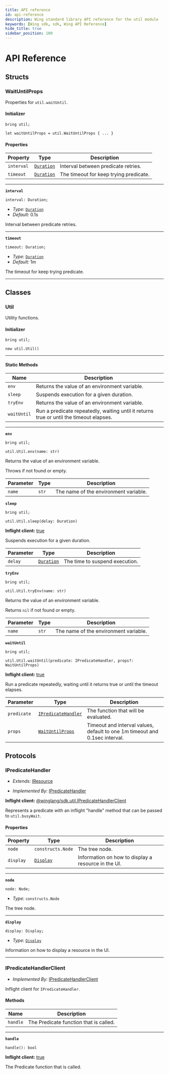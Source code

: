 ```yaml
---
title: API reference
id: api-reference
description: Wing standard library API reference for the util module
keywords: [Wing sdk, sdk, Wing API Reference]
hide_title: true
sidebar_position: 100
---
```


<!-- This file is automatically generated. Do not edit manually. -->

# API Reference <a name="API Reference" id="api-reference"></a>


## Structs <a name="Structs" id="Structs"></a>

### WaitUntilProps <a name="WaitUntilProps" id="@winglang/sdk.util.WaitUntilProps"></a>

Properties for `util.waitUntil`.

#### Initializer <a name="Initializer" id="@winglang/sdk.util.WaitUntilProps.Initializer"></a>

```wing
bring util;

let waitUntilProps = util.WaitUntilProps { ... }
```

#### Properties <a name="Properties" id="Properties"></a>

| **Property** | **Type** | **Description** |
| --- | --- | --- |
| <code>interval</code> | <code><a href="#@winglang/sdk.std.Duration">Duration</a></code> | Interval between predicate retries. |
| <code>timeout</code> | <code><a href="#@winglang/sdk.std.Duration">Duration</a></code> | The timeout for keep trying predicate. |

---

**<code>interval</code>**
```wing
interval: Duration;
```

- *Type:* <code><a href="#@winglang/sdk.std.Duration">Duration</a></code>
- *Default:* 0.1s

Interval between predicate retries.

---

**<code>timeout</code>**
```wing
timeout: Duration;
```

- *Type:* <code><a href="#@winglang/sdk.std.Duration">Duration</a></code>
- *Default:* 1m

The timeout for keep trying predicate.

---

## Classes <a name="Classes" id="Classes"></a>

### Util <a name="Util" id="@winglang/sdk.util.Util"></a>

Utility functions.

#### Initializer <a name="Initializer" id="@winglang/sdk.util.Util.Initializer"></a>

```wing
bring util;

new util.Util()
```

---


#### Static Methods <a name="Static Methods" id="Static Methods"></a>

| **Name** | **Description** |
| --- | --- |
| <code>env</code> | Returns the value of an environment variable. |
| <code>sleep</code> | Suspends execution for a given duration. |
| <code>tryEnv</code> | Returns the value of an environment variable. |
| <code>waitUntil</code> | Run a predicate repeatedly, waiting until it returns true or until the timeout elapses. |

---

**<code>env</code>**
```wing
bring util;

util.Util.env(name: str)
```

Returns the value of an environment variable.

Throws if not found or empty.

| **Parameter** | **Type** | **Description** |
| --- | --- | --- |
| <code>name</code> | <code>str</code> | The name of the environment variable. |

**<code>sleep</code>**
```wing
bring util;

util.Util.sleep(delay: Duration)
```

**Inflight client:** [true](#true)

Suspends execution for a given duration.

| **Parameter** | **Type** | **Description** |
| --- | --- | --- |
| <code>delay</code> | <code><a href="#@winglang/sdk.std.Duration">Duration</a></code> | The time to suspend execution. |

**<code>tryEnv</code>**
```wing
bring util;

util.Util.tryEnv(name: str)
```

Returns the value of an environment variable.

Returns `nil` if not found or empty.

| **Parameter** | **Type** | **Description** |
| --- | --- | --- |
| <code>name</code> | <code>str</code> | The name of the environment variable. |

**<code>waitUntil</code>**
```wing
bring util;

util.Util.waitUntil(predicate: IPredicateHandler, props?: WaitUntilProps)
```

**Inflight client:** [true](#true)

Run a predicate repeatedly, waiting until it returns true or until the timeout elapses.

| **Parameter** | **Type** | **Description** |
| --- | --- | --- |
| <code>predicate</code> | <code><a href="#@winglang/sdk.util.IPredicateHandler">IPredicateHandler</a></code> | The function that will be evaluated. |
| <code>props</code> | <code><a href="#@winglang/sdk.util.WaitUntilProps">WaitUntilProps</a></code> | Timeout and interval values, default to one 1m timeout and 0.1sec interval. |



## Protocols <a name="Protocols" id="Protocols"></a>

### IPredicateHandler <a name="IPredicateHandler" id="@winglang/sdk.util.IPredicateHandler"></a>

- *Extends:* <a href="#@winglang/sdk.std.IResource">IResource</a>

- *Implemented By:* <a href="#@winglang/sdk.util.IPredicateHandler">IPredicateHandler</a>

**Inflight client:** [@winglang/sdk.util.IPredicateHandlerClient](#@winglang/sdk.util.IPredicateHandlerClient)

Represents a predicate with an inflight "handle" method that can be passed to `util.busyWait`.


#### Properties <a name="Properties" id="Properties"></a>

| **Property** | **Type** | **Description** |
| --- | --- | --- |
| <code>node</code> | <code>constructs.Node</code> | The tree node. |
| <code>display</code> | <code><a href="#@winglang/sdk.std.Display">Display</a></code> | Information on how to display a resource in the UI. |

---

**<code>node</code>**
```wing
node: Node;
```

- *Type:* <code>constructs.Node</code>

The tree node.

---

**<code>display</code>**
```wing
display: Display;
```

- *Type:* <code><a href="#@winglang/sdk.std.Display">Display</a></code>

Information on how to display a resource in the UI.

---

### IPredicateHandlerClient <a name="IPredicateHandlerClient" id="@winglang/sdk.util.IPredicateHandlerClient"></a>

- *Implemented By:* <a href="#@winglang/sdk.util.IPredicateHandlerClient">IPredicateHandlerClient</a>

Inflight client for `IPredicateHandler`.

#### Methods <a name="Methods" id="Methods"></a>

| **Name** | **Description** |
| --- | --- |
| <code>handle</code> | The Predicate function that is called. |

---

**<code>handle</code>**
```wing
handle(): bool
```

**Inflight client:** [true](#true)

The Predicate function that is called.


